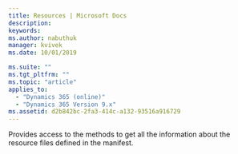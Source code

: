 ```yaml
---
title: Resources | Microsoft Docs
description: 
keywords:
ms.author: nabuthuk
manager: kvivek
ms.date: 10/01/2019

ms.suite: ""
ms.tgt_pltfrm: ""
ms.topic: "article"
applies_to: 
  - "Dynamics 365 (online)"
  - "Dynamics 365 Version 9.x"
ms.assetid: d2b842bc-2fa3-414c-a132-93516a916729
---
```


Provides access to the methods to get all the information about the resource files defined in the manifest.